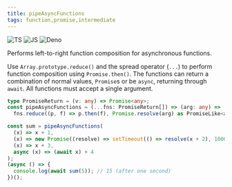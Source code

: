 ```yaml
---
title: pipeAsyncFunctions
tags: function,promise,intermediate
---
```


![TS](https://img.shields.io/badge/supports-typescript-blue.svg?style=flat-square)
![JS](https://img.shields.io/badge/supports-javascript-yellow.svg?style=flat-square)
![Deno](https://img.shields.io/badge/supports-deno-green.svg?style=flat-square)

Performs left-to-right function composition for asynchronous functions.

Use `Array.prototype.reduce()` and the spread operator (`...`) to perform function composition using `Promise.then()`.
The functions can return a combination of normal values, `Promise`s or be `async`, returning through `await`.
All functions must accept a single argument.

```ts
type PromiseReturn = (v: any) => Promise<any>;
const pipeAsyncFunctions = (...fns: PromiseReturn[]) => (arg: any) =>
  fns.reduce((p, f) => p.then(f), Promise.resolve(arg) as PromiseLike<any>);
```

```ts
const sum = pipeAsyncFunctions(
  (x) => x + 1,
  (x) => new Promise((resolve) => setTimeout(() => resolve(x + 2), 1000)),
  (x) => x + 3,
  async (x) => (await x) + 4
);
(async () => {
  console.log(await sum(5)); // 15 (after one second)
})();
```
